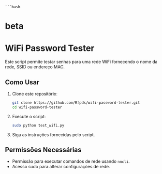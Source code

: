     ```bash
# beta 
# WiFi Password Tester

Este script permite testar senhas para uma rede WiFi fornecendo o nome da rede, SSID ou endereço MAC.

## Como Usar

1. Clone este repositório:
    ```bash
    git clone https://github.com/Rfpds/wifi-password-tester.git
    cd wifi-password-tester
    ```

2. Execute o script:
    ```bash
    sudo python test_wifi.py
    ```

3. Siga as instruções fornecidas pelo script.

## Permissões Necessárias

- Permissão para executar comandos de rede usando `nmcli`.
- Acesso sudo para alterar configurações de rede.
